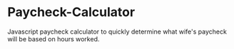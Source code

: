 # Paycheck-Calculator
Javascript paycheck calculator to quickly determine what wife's paycheck will be based on hours worked.

